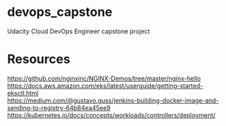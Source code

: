# devops_capstone
Udacity Cloud DevOps Engineer capstone project

# Resources
https://github.com/nginxinc/NGINX-Demos/tree/master/nginx-hello <br />
https://docs.aws.amazon.com/eks/latest/userguide/getting-started-eksctl.html <br />
https://medium.com/@gustavo.guss/jenkins-building-docker-image-and-sending-to-registry-64b84ea45ee9 <br />
https://kubernetes.io/docs/concepts/workloads/controllers/deployment/


